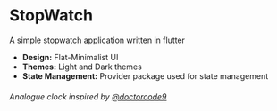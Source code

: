 # StopWatch

A simple stopwatch application written in flutter
- **Design:** Flat-Minimalist UI
- **Themes:** Light and Dark themes
- **State Management:** Provider package used for state management 

###### Analogue clock inspired by [@doctorcode9](https://github.com/doctorcode9/analog_clock_lutter)

